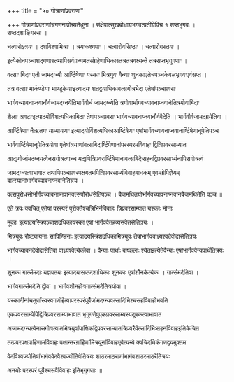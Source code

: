 +++
title = "५० गोत्राणांप्रवराणां"

+++
गोत्राणांप्रवराणांचगणनाप्रोच्यतेधुना । संक्षेपात्सुखबोधायभगवत्प्रतीयेपिच १ सप्तभृगवः । सप्तदशाङ्गिरसः ।

चत्वारोऽत्रयः । दशविश्वामित्राः । त्रयःकश्यपाः । चत्वारोवसिष्ठाः । चत्वारोगस्तयः ।

इत्येकोनपञ्चाशद्गणास्तथापिसर्वग्रन्थमतसंग्रहेणाधिकास्तत्रतत्रवक्ष्यन्ते तत्रसप्तभृगुगणाः ।

वत्साः बिदाः एतौ जामदग्न्यौ आर्ष्टिषेणाः यस्काः मित्रयुवः वैन्याः शुनकाएतेचपञ्चकेवलभृगवःएवंसप्त ।

तत्र वत्साः मार्कण्डेयाः माण्डूकेयाःइत्यादयः शतद्वयाधिकावत्सगोत्रभेदा एतेषांपञ्चप्रवराः

भार्गवच्यावनाप्नवानौर्वजामदग्नयेतिभार्गवौर्च जामदग्न्येति त्रयोवार्भागवच्यावनाप्नवानेतित्रयोवाबिदाः

शैलाः अवटाःइत्यादयोविंशत्यधिकाबिदाः तेषांपञ्चप्रवराः भार्गवच्यावनाप्नवानौर्ववैदेति । भार्गवौर्वजामदग्रयेतिवा ।

आर्ष्टिषेणाः नैऋतयः याम्यायणाः इत्यादयोविंशत्यधिकाआर्ष्टिषेणाः एषांभार्गवच्यावनाप्नवानार्ष्टिषेणानूपेतिपञ्च

भार्ववार्ष्टिषेणानूपेतित्रयोवा एतेषांत्रयाणांवत्सबिदार्ष्टिपेणानांपरस्परमविवाहः द्वित्रिप्रवरसाम्यात

आद्ययोर्जामदग्नयत्वेनसगोत्रत्वाच्च यद्यपित्रिप्रवरार्ष्टिषेणानावत्सबिदैःसहनद्विप्रवरसाभ्यंनापिसगोत्रत्वं

जामदग्न्यत्वाभावात तथापिपञ्चप्रवरपक्षगतमपित्रिप्रवरसाम्यंविवाहबाधकम् एवमग्रेपिज्ञेयम् वात्स्यानांभार्गवच्यावनाप्नवानेतित्रयः ।

वत्सपुरोधसोर्भार्गवच्यावनाप्नवानवत्सपौरोधसेतिपञ्च । बैजमथितयोर्भार्गवच्यावनाप्नवानबैजमथितेति पञ्च ॥

एते त्रयः क्वचित् एतेषां परस्परं पूरोक्तैश्चत्रिभिर्नविवाहः त्रिप्रवरसाम्यात यस्काः मौनाः

मूकाः इत्यादयस्त्रिपञ्चाशदधिकायस्का एषां भार्गववैतहव्यसवेतसेतित्रयः ।

मित्रयुवः रौष्ट्यायनाः सापिण्डिनाः इत्यादयस्त्रिंशदधिकामित्रयुवः तेषांभार्गववाध्र्यश्वदैवोदासेतित्रयः

भार्गवच्यावनदैवोदासेतिवा वाध्र्यश्वेत्येकोवा । वैन्याः पार्थाः बाष्कलाः श्येताइत्येतेवैन्याः एषांभार्गववैन्यपार्थेतित्रयः ।

शुनका गार्त्समदाः यज्ञपतयः इत्यादयःसप्तदशाधिकाः शुनकाः एषांशौनकेत्येकः । गार्त्समदेतिवा ।

भार्गवगार्त्समदेति द्वौवा । भार्गवशौनहोत्रगार्त्समदेतित्रयोवा ।

यस्कादीनांचतुर्णांस्वस्वगणंहित्वापरस्परंपूर्वैर्जामदग्न्यवत्सादिभिश्चसहविवाहोभवति

एकप्रवरसाम्येपिद्वित्रिप्रवरसाम्याभावात भृगुगणेषुएकप्रवरसाम्यस्यदूषकत्वाभावात

अजामदग्न्यत्वेनासगोत्रत्वातमित्रयुवांपाक्षिकद्विप्रवरसाम्यातत्रिप्रवरैर्वत्सादिभिःसहनविवाहइतिकेचित

तत्प्रवरपक्षग्राहिणामविवाहः पक्षान्तरग्राहिणांमित्रयूनांविवाहएवेत्यन्ये क्वचिदधिकंगणद्वयमुक्तम

वेदविश्वज्योतिषांभार्गववेदवैश्वज्योतिषेतित्रयः शाठरमाठराणांभार्गवशाठरमाठरेतित्रयः

अनयोः परस्परं पूर्वैश्चसर्वैर्विवाहः इतिभृगुगणाः ॥
